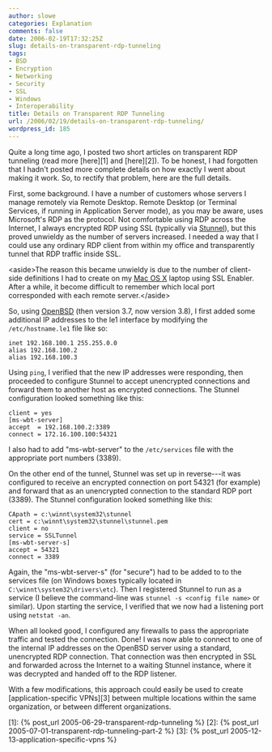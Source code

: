 ```yaml
---
author: slowe
categories: Explanation
comments: false
date: 2006-02-19T17:32:25Z
slug: details-on-transparent-rdp-tunneling
tags:
- BSD
- Encryption
- Networking
- Security
- SSL
- Windows
- Interoperability
title: Details on Transparent RDP Tunneling
url: /2006/02/19/details-on-transparent-rdp-tunneling/
wordpress_id: 185
---
```


Quite a long time ago, I posted two short articles on transparent RDP tunneling (read more [here][1] and [here][2]). To be honest, I had forgotten that I hadn't posted more complete details on how exactly I went about making it work. So, to rectify that problem, here are the full details.

First, some background. I have a number of customers whose servers I manage remotely via Remote Desktop. Remote Desktop (or Terminal Services, if running in Application Server mode), as you may be aware, uses Microsoft's RDP as the protocol. Not comfortable using RDP across the Internet, I always encrypted RDP using SSL (typically via [Stunnel](http://stunnel.mirt.net/index.html)), but this proved unwieldy as the number of servers increased. I needed a way that I could use any ordinary RDP client from within my office and transparently tunnel that RDP traffic inside SSL.

&lt;aside&gt;The reason this became unwieldy is due to the number of client-side definitions I had to create on my [Mac OS X](http://www.apple.com/macosx/) laptop using SSL Enabler. After a while, it become difficult to remember which local port corresponded with each remote server.&lt;/aside&gt;

So, using [OpenBSD](http://www.openbsd.org/) (then version 3.7, now version 3.8), I first added some additional IP addresses to the le1 interface by modifying the `/etc/hostname.le1` file like so:

    inet 192.168.100.1 255.255.0.0
    alias 192.168.100.2
    alias 192.168.100.3

Using `ping`, I verified that the new IP addresses were responding, then proceeded to configure Stunnel to accept unencrypted connections and forward them to another host as encrypted connections. The Stunnel configuration looked something like this:

    client = yes
    [ms-wbt-server]
    accept  = 192.168.100.2:3389
    connect = 172.16.100.100:54321

I also had to add "ms-wbt-server" to the `/etc/services` file with the appropriate port numbers (3389).

On the other end of the tunnel, Stunnel was set up in reverse---it was configured to receive an encrypted connection on port 54321 (for example) and forward that as an unencrypted connection to the standard RDP port (3389). The Stunnel configuration looked something like this:

    CApath = c:\winnt\system32\stunnel
    cert = c:\winnt\system32\stunnel\stunnel.pem
    client = no
    service = SSLTunnel
    [ms-wbt-server-s]
    accept = 54321
    connect = 3389

Again, the "ms-wbt-server-s" (for "secure") had to be added to to the services file (on Windows boxes typically located in `C:\winnt\system32\drivers\etc`). Then I registered Stunnel to run as a service (I believe the command-line was `stunnel -s <config file name>` or similar). Upon starting the service, I verified that we now had a listening port using `netstat -an`.

When all looked good, I configured any firewalls to pass the appropriate traffic and tested the connection. Done! I was now able to connect to one of the internal IP addresses on the OpenBSD server using a standard, unencrypted RDP connection. That connection was then encrypted in SSL and forwarded across the Internet to a waiting Stunnel instance, where it was decrypted and handed off to the RDP listener.

With a few modifications, this approach could easily be used to create [application-specific VPNs][3] between multiple locations within the same organization, or between different organizations.

[1]: {% post_url 2005-06-29-transparent-rdp-tunneling %}
[2]: {% post_url 2005-07-01-transparent-rdp-tunneling-part-2 %}
[3]: {% post_url 2005-12-13-application-specific-vpns %}
